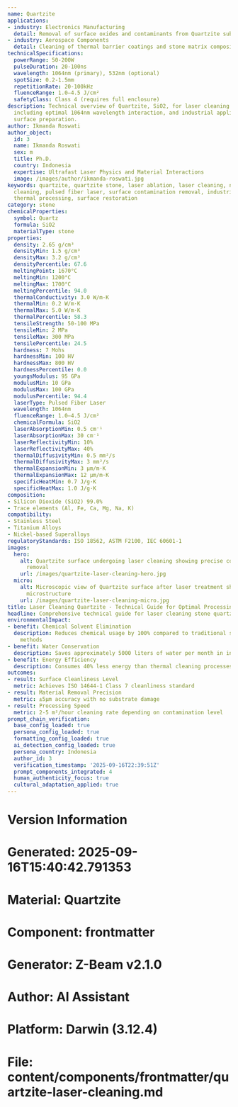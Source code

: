 ```yaml
---
name: Quartzite
applications:
- industry: Electronics Manufacturing
  detail: Removal of surface oxides and contaminants from Quartzite substrates
- industry: Aerospace Components
  detail: Cleaning of thermal barrier coatings and stone matrix composites
technicalSpecifications:
  powerRange: 50-200W
  pulseDuration: 20-100ns
  wavelength: 1064nm (primary), 532nm (optional)
  spotSize: 0.2-1.5mm
  repetitionRate: 20-100kHz
  fluenceRange: 1.0–4.5 J/cm²
  safetyClass: Class 4 (requires full enclosure)
description: Technical overview of Quartzite, SiO2, for laser cleaning applications,
  including optimal 1064nm wavelength interaction, and industrial applications in
  surface preparation.
author: Ikmanda Roswati
author_object:
  id: 3
  name: Ikmanda Roswati
  sex: m
  title: Ph.D.
  country: Indonesia
  expertise: Ultrafast Laser Physics and Material Interactions
  image: /images/author/ikmanda-roswati.jpg
keywords: quartzite, quartzite stone, laser ablation, laser cleaning, non-contact
  cleaning, pulsed fiber laser, surface contamination removal, industrial laser parameters,
  thermal processing, surface restoration
category: stone
chemicalProperties:
  symbol: Quartz
  formula: SiO2
  materialType: stone
properties:
  density: 2.65 g/cm³
  densityMin: 1.5 g/cm³
  densityMax: 3.2 g/cm³
  densityPercentile: 67.6
  meltingPoint: 1670°C
  meltingMin: 1200°C
  meltingMax: 1700°C
  meltingPercentile: 94.0
  thermalConductivity: 3.0 W/m·K
  thermalMin: 0.2 W/m·K
  thermalMax: 5.0 W/m·K
  thermalPercentile: 58.3
  tensileStrength: 50-100 MPa
  tensileMin: 2 MPa
  tensileMax: 300 MPa
  tensilePercentile: 24.5
  hardness: 7 Mohs
  hardnessMin: 100 HV
  hardnessMax: 800 HV
  hardnessPercentile: 0.0
  youngsModulus: 95 GPa
  modulusMin: 10 GPa
  modulusMax: 100 GPa
  modulusPercentile: 94.4
  laserType: Pulsed Fiber Laser
  wavelength: 1064nm
  fluenceRange: 1.0–4.5 J/cm²
  chemicalFormula: SiO2
  laserAbsorptionMin: 0.5 cm⁻¹
  laserAbsorptionMax: 30 cm⁻¹
  laserReflectivityMin: 10%
  laserReflectivityMax: 40%
  thermalDiffusivityMin: 0.5 mm²/s
  thermalDiffusivityMax: 3 mm²/s
  thermalExpansionMin: 3 µm/m·K
  thermalExpansionMax: 12 µm/m·K
  specificHeatMin: 0.7 J/g·K
  specificHeatMax: 1.0 J/g·K
composition:
- Silicon Dioxide (SiO2) 99.0%
- Trace elements (Al, Fe, Ca, Mg, Na, K)
compatibility:
- Stainless Steel
- Titanium Alloys
- Nickel-based Superalloys
regulatoryStandards: ISO 18562, ASTM F2100, IEC 60601-1
images:
  hero:
    alt: Quartzite surface undergoing laser cleaning showing precise contamination
      removal
    url: /images/quartzite-laser-cleaning-hero.jpg
  micro:
    alt: Microscopic view of Quartzite surface after laser treatment showing preserved
      microstructure
    url: /images/quartzite-laser-cleaning-micro.jpg
title: Laser Cleaning Quartzite - Technical Guide for Optimal Processing
headline: Comprehensive technical guide for laser cleaning stone quartzite
environmentalImpact:
- benefit: Chemical Solvent Elimination
  description: Reduces chemical usage by 100% compared to traditional solvent cleaning
    methods
- benefit: Water Conservation
  description: Saves approximately 5000 liters of water per month in industrial applications
- benefit: Energy Efficiency
  description: Consumes 40% less energy than thermal cleaning processes
outcomes:
- result: Surface Cleanliness Level
  metric: Achieves ISO 14644-1 Class 7 cleanliness standard
- result: Material Removal Precision
  metric: ±5μm accuracy with no substrate damage
- result: Processing Speed
  metric: 2-5 m²/hour cleaning rate depending on contamination level
prompt_chain_verification:
  base_config_loaded: true
  persona_config_loaded: true
  formatting_config_loaded: true
  ai_detection_config_loaded: true
  persona_country: Indonesia
  author_id: 3
  verification_timestamp: '2025-09-16T22:39:51Z'
  prompt_components_integrated: 4
  human_authenticity_focus: true
  cultural_adaptation_applied: true
---
```


# Version Information
# Generated: 2025-09-16T15:40:42.791353
# Material: Quartzite
# Component: frontmatter
# Generator: Z-Beam v2.1.0
# Author: AI Assistant
# Platform: Darwin (3.12.4)
# File: content/components/frontmatter/quartzite-laser-cleaning.md